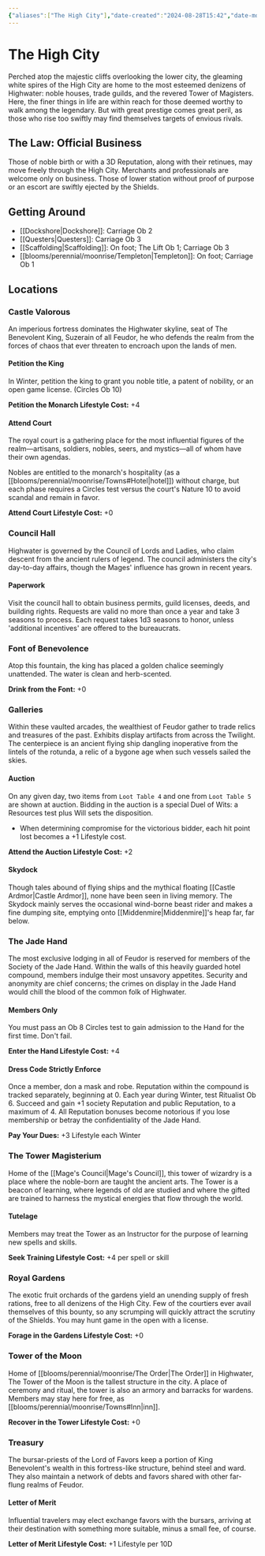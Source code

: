 ```yaml
---
{"aliases":["The High City"],"date-created":"2024-08-28T15:42","date-modified":"2024-08-29T18:29","dg-publish":true,"tags":["moonrise"],"title":"The High City","dg-path":"moonrise/The High City.md","permalink":"/moonrise/the-high-city/","dgPassFrontmatter":true,"updated":"2024-08-29T18:29"}
---
```



# The High City

Perched atop the majestic cliffs overlooking the lower city, the gleaming white spires of the High City are home to the most esteemed denizens of Highwater: noble houses, trade guilds, and the revered Tower of Magisters. Here, the finer things in life are within reach for those deemed worthy to walk among the legendary. But with great prestige comes great peril, as those who rise too swiftly may find themselves targets of envious rivals.

## The Law: Official Business

Those of noble birth or with a 3D Reputation, along with their retinues, may move freely through the High City. Merchants and professionals are welcome only on business. Those of lower station without proof of purpose or an escort are swiftly ejected by the Shields.

## Getting Around

- [[Dockshore\|Dockshore]]: Carriage Ob 2
- [[Questers\|Questers]]: Carriage Ob 3
- [[Scaffolding\|Scaffolding]]: On foot; The Lift Ob 1; Carriage Ob 3
- [[blooms/perennial/moonrise/Templeton\|Templeton]]: On foot; Carriage Ob 1

## Locations

### Castle Valorous

An imperious fortress dominates the Highwater skyline, seat of The Benevolent King, Suzerain of all Feudor, he who defends the realm from the forces of chaos that ever threaten to encroach upon the lands of men.

#### Petition the King

In Winter, petition the king to grant you noble title, a patent of nobility, or an open game license. (Circles Ob 10)

**Petition the Monarch Lifestyle Cost:** +4

#### Attend Court

The royal court is a gathering place for the most influential figures of the realm—artisans, soldiers, nobles, seers, and mystics—all of whom have their own agendas.

Nobles are entitled to the monarch's hospitality (as a [[blooms/perennial/moonrise/Towns#Hotel\|hotel]]) without charge, but each phase requires a Circles test versus the court's Nature 10 to avoid scandal and remain in favor.

**Attend Court Lifestyle Cost:** +0

### Council Hall

Highwater is governed by the Council of Lords and Ladies, who claim descent from the ancient rulers of legend. The council administers the city's day-to-day affairs, though the Mages' influence has grown in recent years.

#### Paperwork

Visit the council hall to obtain business permits, guild licenses, deeds, and building rights. Requests are valid no more than once a year and take 3 seasons to process. Each request takes 1d3 seasons to honor, unless 'additional incentives' are offered to the bureaucrats.

### Font of Benevolence

Atop this fountain, the king has placed a golden chalice seemingly unattended. The water is clean and herb-scented.

**Drink from the Font:** +0

### Galleries

Within these vaulted arcades, the wealthiest of Feudor gather to trade relics and treasures of the past. Exhibits display artifacts from across the Twilight. The centerpiece is an ancient flying ship dangling inoperative from the lintels of the rotunda, a relic of a bygone age when such vessels sailed the skies.

#### Auction

On any given day, two items from `Loot Table 4` and one from `Loot Table 5` are shown at auction. Bidding in the auction is a special Duel of Wits: a Resources test plus Will sets the disposition.

- When determining compromise for the victorious bidder, each hit point lost becomes a +1 Lifestyle cost.

**Attend the Auction Lifestyle Cost:** +2

#### Skydock

Though tales abound of flying ships and the mythical floating [[Castle Ardmor\|Castle Ardmor]], none have been seen in living memory. The Skydock mainly serves the occasional wind-borne beast rider and makes a fine dumping site, emptying onto [[Middenmire\|Middenmire]]'s heap far, far below.

### The Jade Hand

The most exclusive lodging in all of Feudor is reserved for members of the Society of the Jade Hand. Within the walls of this heavily guarded hotel compound, members indulge their most unsavory appetites. Security and anonymity are chief concerns; the crimes on display in the Jade Hand would chill the blood of the common folk of Highwater.

#### Members Only

You must pass an Ob 8 Circles test to gain admission to the Hand for the first time. Don't fail.

**Enter the Hand Lifestyle Cost:** +4

#### Dress Code Strictly Enforce

Once a member, don a mask and robe. Reputation within the compound is tracked separately, beginning at 0. Each year during Winter, test Ritualist Ob 6. Succeed and gain +1 society Reputation and public Reputation, to a maximum of 4. All Reputation bonuses become notorious if you lose membership or betray the confidentiality of the Jade Hand.

**Pay Your Dues:** +3 Lifestyle each Winter

### The Tower Magisterium

Home of the [[Mage's Council\|Mage's Council]], this tower of wizardry is a place where the noble-born are taught the ancient arts. The Tower is a beacon of learning, where legends of old are studied and where the gifted are trained to harness the mystical energies that flow through the world.

#### Tutelage

Members may treat the Tower as an Instructor for the purpose of learning new spells and skills.

**Seek Training Lifestyle Cost:** +4 per spell or skill

### Royal Gardens

The exotic fruit orchards of the gardens yield an unending supply of fresh rations, free to all denizens of the High City. Few of the courtiers ever avail themselves of this bounty, so any scrumping will quickly attract the scrutiny of the Shields. You may hunt game in the open with a license.

**Forage in the Gardens Lifestyle Cost:** +0

### Tower of the Moon

Home of [[blooms/perennial/moonrise/The Order\|The Order]] in Highwater, The Tower of the Moon is the tallest structure in the city. A place of ceremony and ritual, the tower is also an armory and barracks for wardens. Members may stay here for free, as [[blooms/perennial/moonrise/Towns#Inn\|inn]].

**Recover in the Tower Lifestyle Cost:** +0

### Treasury

The bursar-priests of the Lord of Favors keep a portion of King Benevolent's wealth in this fortress-like structure, behind steel and ward. They also maintain a network of debts and favors shared with other far-flung realms of Feudor.

#### Letter of Merit

Influential travelers may elect exchange favors with the bursars, arriving at their destination with something more suitable, minus a small fee, of course.

**Letter of Merit Lifestyle Cost:** +1 Lifestyle per 10D
